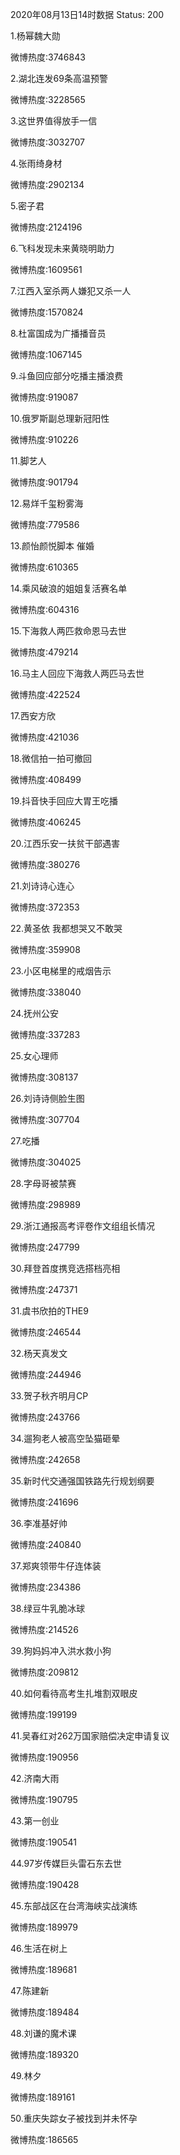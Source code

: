 2020年08月13日14时数据
Status: 200

1.杨幂魏大勋

微博热度:3746843

2.湖北连发69条高温预警

微博热度:3228565

3.这世界值得放手一信

微博热度:3032707

4.张雨绮身材

微博热度:2902134

5.密子君

微博热度:2124196

6.飞科发现未来黄晓明助力

微博热度:1609561

7.江西入室杀两人嫌犯又杀一人

微博热度:1570824

8.杜富国成为广播播音员

微博热度:1067145

9.斗鱼回应部分吃播主播浪费

微博热度:919087

10.俄罗斯副总理新冠阳性

微博热度:910226

11.脚艺人

微博热度:901794

12.易烊千玺粉雾海

微博热度:779586

13.颜怡颜悦脚本 催婚

微博热度:610365

14.乘风破浪的姐姐复活赛名单

微博热度:604316

15.下海救人两匹救命恩马去世

微博热度:479214

16.马主人回应下海救人两匹马去世

微博热度:422524

17.西安方欣

微博热度:421036

18.微信拍一拍可撤回

微博热度:408499

19.抖音快手回应大胃王吃播

微博热度:406245

20.江西乐安一扶贫干部遇害

微博热度:380276

21.刘诗诗心连心

微博热度:372353

22.黄圣依 我都想哭又不敢哭

微博热度:359908

23.小区电梯里的戒烟告示

微博热度:338040

24.抚州公安

微博热度:337283

25.女心理师

微博热度:308137

26.刘诗诗侧脸生图

微博热度:307704

27.吃播

微博热度:304025

28.字母哥被禁赛

微博热度:298989

29.浙江通报高考评卷作文组组长情况

微博热度:247799

30.拜登首度携竞选搭档亮相

微博热度:247371

31.虞书欣拍的THE9

微博热度:246544

32.杨天真发文

微博热度:244946

33.贺子秋齐明月CP

微博热度:243766

34.遛狗老人被高空坠猫砸晕

微博热度:242658

35.新时代交通强国铁路先行规划纲要

微博热度:241696

36.李准基好帅

微博热度:240840

37.郑爽领带牛仔连体装

微博热度:234386

38.绿豆牛乳脆冰球

微博热度:214526

39.狗妈妈冲入洪水救小狗

微博热度:209812

40.如何看待高考生扎堆割双眼皮

微博热度:199199

41.吴春红对262万国家赔偿决定申请复议

微博热度:190956

42.济南大雨

微博热度:190795

43.第一创业

微博热度:190541

44.97岁传媒巨头雷石东去世

微博热度:190428

45.东部战区在台湾海峡实战演练

微博热度:189979

46.生活在树上

微博热度:189681

47.陈建新

微博热度:189484

48.刘谦的魔术课

微博热度:189320

49.林夕

微博热度:189161

50.重庆失踪女子被找到并未怀孕

微博热度:186565

